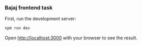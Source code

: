 ### Bajaj frontend task

First, run the development server:

```bash
npm run dev

```

Open [http://localhost:3000](http://localhost:3000) with your browser to see the result.